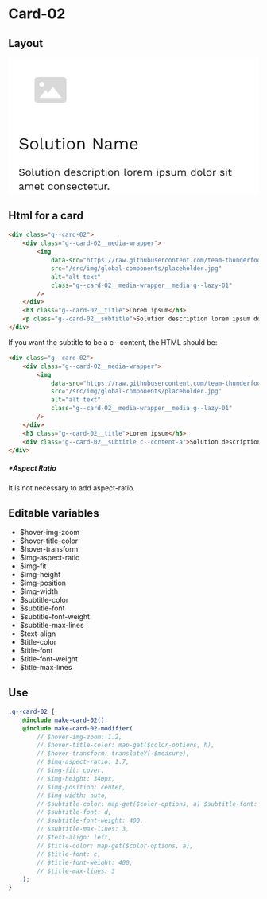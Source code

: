 # Card-02

## Layout

![alt text][card-02]

[card-02]: /src/img/global-components/card/card-02.jpg

## Html for a card

```html
<div class="g--card-02">
    <div class="g--card-02__media-wrapper">
        <img
            data-src="https://raw.githubusercontent.com/team-thunderfoot/ui/main/src/img/global-components/rounded-img-placeholder.png"
            src="/src/img/global-components/placeholder.jpg"
            alt="alt text"
            class="g--card-02__media-wrapper__media g--lazy-01"
        />
    </div>
    <h3 class="g--card-02__title">Lorem ipsum</h3>
    <p class="g--card-02__subtitle">Solution description lorem ipsum dolor sit amet consectetur.</p>
</div>
```

If you want the subtitle to be a c--content, the HTML should be:

```html
<div class="g--card-02">
    <div class="g--card-02__media-wrapper">
        <img
            data-src="https://raw.githubusercontent.com/team-thunderfoot/ui/main/src/img/global-components/rounded-img-placeholder.png"
            src="/src/img/global-components/placeholder.jpg"
            alt="alt text"
            class="g--card-02__media-wrapper__media g--lazy-01"
        />
    </div>
    <h3 class="g--card-02__title">Lorem ipsum</h3>
    <div class="g--card-02__subtitle c--content-a">Solution description lorem ipsum dolor sit amet consectetur.</div>
</div>
```

##### \*Aspect Ratio

It is not necessary to add aspect-ratio.

## Editable variables

-   $hover-img-zoom
-   $hover-title-color
-   $hover-transform
-   $img-aspect-ratio
-   $img-fit
-   $img-height
-   $img-position
-   $img-width
-   $subtitle-color
-   $subtitle-font
-   $subtitle-font-weight
-   $subtitle-max-lines
-   $text-align
-   $title-color
-   $title-font
-   $title-font-weight
-   $title-max-lines

## Use

```scss
.g--card-02 {
    @include make-card-02();
    @include make-card-02-modifier(
        // $hover-img-zoom: 1.2,
        // $hover-title-color: map-get($color-options, h),
        // $hover-transform: translateY(-$measure),
        // $img-aspect-ratio: 1.7,
        // $img-fit: cover,
        // $img-height: 340px,
        // $img-position: center,
        // $img-width: auto,
        // $subtitle-color: map-get($color-options, a) $subtitle-font: f,
        // $subtitle-font: d,
        // $subtitle-font-weight: 400,
        // $subtitle-max-lines: 3,
        // $text-align: left,
        // $title-color: map-get($color-options, a),
        // $title-font: c,
        // $title-font-weight: 400,
        // $title-max-lines: 3
    );
}
```
